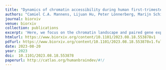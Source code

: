 ```yaml
---
title: "Dynamics of chromatin accessibility during human first-trimester neurodevelopment"
authors: "Camiel C.A. Mannens, Lijuan Hu, Peter Lönnerberg, Marijn Schipper, Caleb Reagor, Xiaofei Li, Xiaoling He, Roger A. Barker, Erik Sundström, Danielle Posthuma, Sten Linnarsson"
journal: biorxiv
venue: biorxiv
collection: publications
excerpt: 'Here, we focus on the chromatin landscape and paired gene expression across the developing human brain to provide a comprehensive single cell atlas during the first trimester (6 - 13 post-conceptional weeks). We identified 135 clusters across half a million cells and using the multiomic measurements linked candidate cis-regulatory elements (cCREs) to gene expression. We found an increase in the number of accessible regions driven both by age and neuronal differentiation. Using a convolutional neural network we identified putative functional TF-binding sites in enhancers characterizing neuronal subtypes and we applied this model to cCREs upstream of ESRRB to elucidate its activation mechanism. Finally, by linking disease-associated SNPs to cCREs we validated putative pathogenic mechanisms in several diseases and identified midbrain-derived GABAergic neurons as being the most vulnerable to major depressive disorder related mutations. Together, our findings provide a higher degree of detail to some key gene regulatory mechanisms underlying the emergence of cell types during the first trimester. We anticipate this resource to be a valuable reference for future studies related to human neurodevelopment, such as identifying cell type specific enhancers that can be used for highly specific targeting in in vitro models.'
htmlurl: https://www.biorxiv.org/content/10.1101/2023.08.18.553878v1
pdfurl: https://www.biorxiv.org/content/10.1101/2023.08.18.553878v1.full.pdf
date: 2023-08-20
year: 2023
doi:  10.1101/2023.08.18.553878
paperurl: http://catlas.org/humanbraindev/#!/
---
```

